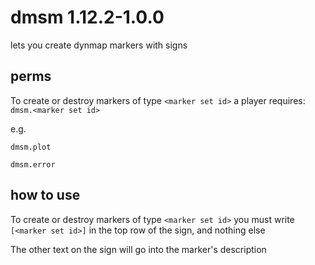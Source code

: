 # dmsm 1.12.2-1.0.0

lets you create dynmap markers with signs

## perms
To create or destroy markers of type `<marker set id>` a player requires:
`dmsm.<marker set id>`

e.g.

`dmsm.plot`

`dmsm.error`

## how to use
To create or destroy markers of type `<marker set id>` you must write `[<marker set id>]` in the top row of the sign, and nothing else

The other text on the sign will go into the marker's description
